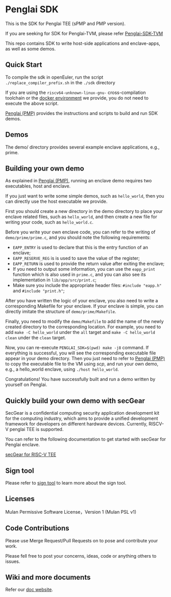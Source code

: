 # Penglai SDK

This is the SDK for Penglai TEE (sPMP and PMP version).

If you are seeking for SDK for Penglai-TVM,
please refer [Penglai-SDK-TVM](https://github.com/Penglai-Enclave/Penglai-sdk-TVM)

This repo contains SDK to write host-side applications and enclave-apps, as well as some demos.

## Quick Start

To compile the sdk in openEuler, run the script `./replace_compiler_prefix.sh` in the `./sdk` directory

If you are using the `riscv64-unknown-linux-gnu-` cross-compilation toolchain or the [docker environment](https://github.com/Penglai-Enclave/Penglai-Enclave-sPMP?tab=readme-ov-file#build-penglai-sdk) we provide, you do not need to execute the above script.

[Penglai (PMP)](https://github.com/Penglai-Enclave/Penglai-Enclave-sPMP) provides the instructions and scripts to build and run SDK demos.


## Demos

The demo/ directory provides several example enclave applications, e.g., prime.

## Building your own demo

As explained in [Penglai (PMP)](https://github.com/Penglai-Enclave/Penglai-Enclave-sPMP), running an enclave demo requires two executables, host and enclave.

If you just want to write some simple demos, such as `hello_world`, then you can directly use the host executable we provide.

First you should create a new directory in the demo directory to place your enclave related files, such as `hello_world`, and then create a new file for writing your code, such as `hello_world.c`.

Before you write your own enclave code, you can refer to the writing of `demo/prime/prime.c`, and you should note the following requirements:

- `EAPP_ENTRY` is used to declare that this is the entry function of an enclave;
- `EAPP_RESERVE_REG` is is used to save the value of the register;
- `EAPP_RETURN` is used to provide the return value after exiting the enclave;
- If you need to output some information, you can use the `eapp_print` function which is also used in `prime.c`, and you can also see its implementation in `lib/app/src/print.c`;
- Make sure you include the appropriate header files: `#include "eapp.h"` and `#include "print.h"`;

After you have written the logic of your enclave, you also need to write a corresponding Makefile for your enclave. If your enclave is simple, you can directly imitate the structure of `demo/prime/Makefile`.

Finally, you need to modify the `demo/Makefile` to add the name of the newly created directory to the corresponding location. For example, you need to add `make -C hello_world` under the `all` target and `make -C hello_world clean` under the `clean` target.

Now, you can re-execute `PENGLAI_SDK=$(pwd) make -j8` command. If everything is successful, you will see the corresponding executable file appear in your demo directory. Then you just need to refer to [Penglai (PMP)](https://github.com/Penglai-Enclave/Penglai-Enclave-sPMP) to copy the executable file to the VM using *scp*, and run your own demo, e.g., a hello_world enclave, using `./host hello_world`.

Congratulations! You have successfully built and run a demo written by yourself on Penglai.

## Quickly build your own demo with secGear

SecGear is a confidential computing security application development kit for the computing industry, which aims to provide a unified development framework for developers on different hardware devices. Currently, RISCV-V penglai TEE is supported.

You can refer to the following documentation to get started with secGear for Penglai enclave.

[secGear for RISC-V TEE](https://github.com/Penglai-Enclave/Penglai-secGear/blob/riscv-penglai-zx-dev/docs/riscv_tee.md#secgear-for-risc-v-tee)

## Sign tool

Please refer to [sign tool](https://github.com/Penglai-Enclave/penglai-sdk/blob/sign_tool/sign_tool/penglai_sign_tool.md) to learn more about the sign tool.

## Licenses

Mulan Permissive Software License，Version 1 (Mulan PSL v1)

## Code Contributions

Please use Merge Request/Pull Requests on to pose and contribute your work.

Please fell free to post your concerns, ideas, code or anything others to issues.

## Wiki and more documents

Refer our [doc website](https://penglai-doc.readthedocs.io/en/latest/).
